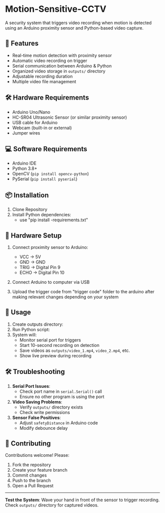 # Motion-Sensitive-CCTV

A security system that triggers video recording when motion is detected using an Arduino proximity sensor and Python-based video capture.

## 🌟 Features
- Real-time motion detection with proximity sensor
- Automatic video recording on trigger
- Serial communication between Arduino & Python
- Organized video storage in `outputs/` directory
- Adjustable recording duration
- Multiple video file management

## 🛠 Hardware Requirements
- Arduino Uno/Nano
- HC-SR04 Ultrasonic Sensor (or similar proximity sensor)
- USB cable for Arduino
- Webcam (built-in or external)
- Jumper wires

## 💻 Software Requirements
- Arduino IDE
- Python 3.8+
- OpenCV (`pip install opencv-python`)
- PySerial (`pip install pyserial`)

## 📦 Installation
1. Clone Repository
2. Install Python dependencies:
   - use "pip install -requirements.txt"

## 🔌 Hardware Setup
1. Connect proximity sensor to Arduino:
   
   - VCC → 5V
   - GND → GND
   - TRIG → Digital Pin 9
   - ECHO → Digital Pin 10
3. Connect Arduino to computer via USB
4. Upload the trigger code from "trigger code" folder to the arduino after making relevant changes depending on your system

## 🚀 Usage
1. Create outputs directory:
2. Run Python script:
3. System will:
   - Monitor serial port for triggers
   - Start 10-second recording on detection
   - Save videos as `outputs/video_1.mp4`, `video_2.mp4`, etc.
   - Show live preview during recording

## 🛠 Troubleshooting
1. **Serial Port Issues**:
   - Check port name in `serial.Serial()` call
   - Ensure no other program is using the port
2. **Video Saving Problems**:
   - Verify `outputs/` directory exists
   - Check write permissions
3. **Sensor False Positives**:
   - Adjust `safetyDistance` in Arduino code
   - Modify debounce delay


## 🤝 Contributing
Contributions welcome! Please:
1. Fork the repository
2. Create your feature branch
3. Commit changes
4. Push to the branch
5. Open a Pull Request

---

**Test the System**: Wave your hand in front of the sensor to trigger recording. Check `outputs/` directory for captured videos.





